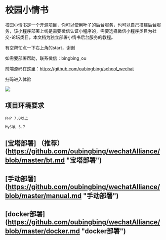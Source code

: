 # 校园小情书

校园小情书是一个开源项目，你可以使用叶子的后台服务，也可以自己搭建后台服务，该小程序部署上线是需要微信认证小程序的，需要选择微信小程序类目为社交-论坛类目。本文档为独立部署小情书后台服务的教程。

有空帮忙点一下右上角的start，谢谢

如需要部署帮助，联系微信：bingbing_ou

前端源码在这里：https://github.com/oubingbing/school_wechat

扫码进入体验

![](http://article.qiuhuiyi.cn/Fthvoe308wnXc0vy0IsrY9GKmzx3)

## 项目环境要求

    PHP 7.0以上
    
    MySQL 5.7

## [宝塔部署] （推荐） (https://github.com/oubingbing/wechatAlliance/blob/master/bt.md "宝塔部署")

## [手动部署] (https://github.com/oubingbing/wechatAlliance/blob/master/manual.md "手动部署")

## [docker部署] (https://github.com/oubingbing/wechatAlliance/blob/master/docker.md "docker部署")

